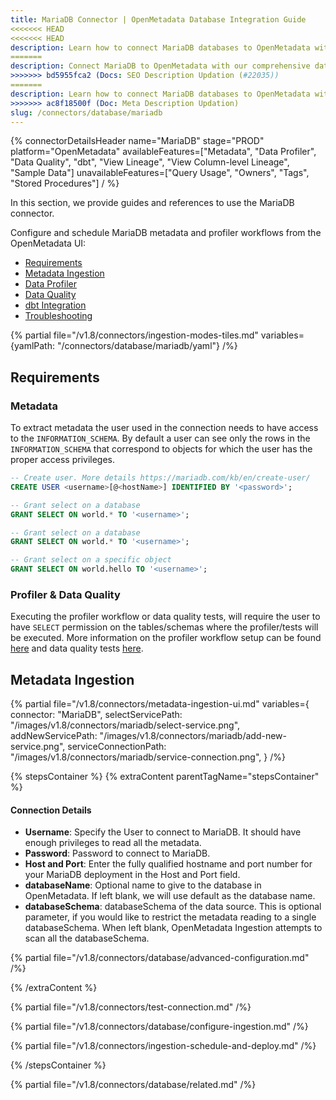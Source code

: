 ```yaml
---
title: MariaDB Connector | OpenMetadata Database Integration Guide
<<<<<<< HEAD
<<<<<<< HEAD
description: Learn how to connect MariaDB databases to OpenMetadata with our comprehensive connector guide. Step-by-step setup, configuration, and metadata extraction.
=======
description: Connect MariaDB to OpenMetadata with our comprehensive database connector guide. Easy setup, configuration steps, and metadata extraction for your data catalog.
>>>>>>> bd5955fca2 (Docs: SEO Description Updation (#22035))
=======
description: Learn how to connect MariaDB databases to OpenMetadata with our comprehensive connector guide. Step-by-step setup, configuration, and metadata extraction.
>>>>>>> ac8f18500f (Doc: Meta Description Updation)
slug: /connectors/database/mariadb
---
```


{% connectorDetailsHeader
name="MariaDB"
stage="PROD"
platform="OpenMetadata"
availableFeatures=["Metadata", "Data Profiler", "Data Quality", "dbt", "View Lineage", "View Column-level Lineage", "Sample Data"]
unavailableFeatures=["Query Usage", "Owners", "Tags", "Stored Procedures"]
/ %}

In this section, we provide guides and references to use the MariaDB connector.

Configure and schedule MariaDB metadata and profiler workflows from the OpenMetadata UI:

- [Requirements](#requirements)
- [Metadata Ingestion](#metadata-ingestion)
- [Data Profiler](/how-to-guides/data-quality-observability/profiler/workflow)
- [Data Quality](/how-to-guides/data-quality-observability/quality)
- [dbt Integration](/connectors/ingestion/workflows/dbt)
- [Troubleshooting](/connectors/database/mariadb/troubleshooting)

{% partial file="/v1.8/connectors/ingestion-modes-tiles.md" variables={yamlPath: "/connectors/database/mariadb/yaml"} /%}

## Requirements

### Metadata
To extract metadata the user used in the connection needs to have access to the `INFORMATION_SCHEMA`. By default a user can see only the rows in the `INFORMATION_SCHEMA` that correspond to objects for which the user has the proper access privileges.

```SQL
-- Create user. More details https://mariadb.com/kb/en/create-user/
CREATE USER <username>[@<hostName>] IDENTIFIED BY '<password>';

-- Grant select on a database
GRANT SELECT ON world.* TO '<username>';

-- Grant select on a database
GRANT SELECT ON world.* TO '<username>';

-- Grant select on a specific object
GRANT SELECT ON world.hello TO '<username>';
```

### Profiler & Data Quality
Executing the profiler workflow or data quality tests, will require the user to have `SELECT` permission on the tables/schemas where the profiler/tests will be executed. More information on the profiler workflow setup can be found [here](/how-to-guides/data-quality-observability/profiler/workflow) and data quality tests [here](/how-to-guides/data-quality-observability/quality).

## Metadata Ingestion

{% partial 
  file="/v1.8/connectors/metadata-ingestion-ui.md" 
  variables={
    connector: "MariaDB", 
    selectServicePath: "/images/v1.8/connectors/mariadb/select-service.png",
    addNewServicePath: "/images/v1.8/connectors/mariadb/add-new-service.png",
    serviceConnectionPath: "/images/v1.8/connectors/mariadb/service-connection.png",
} 
/%}

{% stepsContainer %}
{% extraContent parentTagName="stepsContainer" %}

#### Connection Details

- **Username**: Specify the User to connect to MariaDB. It should have enough privileges to read all the metadata.
- **Password**: Password to connect to MariaDB.
- **Host and Port**: Enter the fully qualified hostname and port number for your MariaDB deployment in the Host and Port field.
- **databaseName**: Optional name to give to the database in OpenMetadata. If left blank, we will use default as the database name.
- **databaseSchema**: databaseSchema of the data source. This is optional parameter, if you would like to restrict the metadata reading to a single databaseSchema. When left blank, OpenMetadata Ingestion attempts to scan all the databaseSchema.

{% partial file="/v1.8/connectors/database/advanced-configuration.md" /%}

{% /extraContent %}

{% partial file="/v1.8/connectors/test-connection.md" /%}

{% partial file="/v1.8/connectors/database/configure-ingestion.md" /%}

{% partial file="/v1.8/connectors/ingestion-schedule-and-deploy.md" /%}

{% /stepsContainer %}

{% partial file="/v1.8/connectors/database/related.md" /%}
